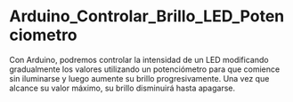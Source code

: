 # Arduino_Controlar_Brillo_LED_Potenciometro
Con Arduino, podremos controlar la intensidad de un LED modificando gradualmente los valores utilizando un potenciómetro para que comience sin iluminarse y luego aumente su brillo progresivamente. Una vez que alcance su valor máximo, su brillo disminuirá hasta apagarse.
